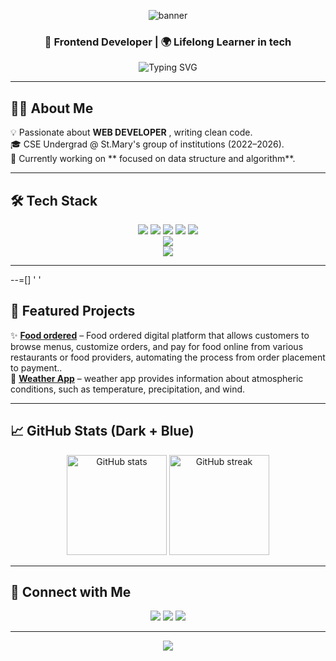 <!-- Gradient Banner -->
<p align="center">
  <img src="https://svg-banners.vercel.app/api?type=origin&text1=Anusha%20Cheera&width=800&height=250&fontSize=60&color1=000000&color2=0f62fe" alt="banner"/>
</p>

<h3 align="center">🚀 Frontend Developer | 🌍 Lifelong Learner in tech</h3>

<p align="center">
  <img src="https://readme-typing-svg.demolab.com?font=Fira+Code&pause=1000&color=00F7FF&center=true&vCenter=true&width=550&lines=collaborate+with+innovative+team;building+responsive+websites;I+enjoy+learning+new+technologies;Turning+ideas+into+impactful+software" alt="Typing SVG" />
</p>

---

## 🧑‍💻 About Me  

💡 Passionate about **WEB DEVELOPER** , writing clean code.  
🎓 CSE Undergrad @ St.Mary's group of institutions (2022–2026).  
🔭 Currently working on ** focused on data structure and algorithm**.  

---

## 🛠️ Tech Stack  

<p align="center">
  <img src="https://img.shields.io/badge/Data structure and algorithm-ED8B00?style=for-the-badge&logo=openjdk&logoColor=white"/>
  <img src="https://img.shields.io/badge/Java-F7DF1E?style=for-the-badge&logo=java&logoColor=black"/>
  <img src="https://img.shields.io/badge/HTML-E34F26?style=for-the-badge&logo=html&logoColor=white"/>
  <img src="https://img.shields.io/badge/CSS-1572B6?style=for-the-badge&logo=css&logoColor=white"/>
  <img src="https://img.shields.io/badge/javascript-1572B6?style=for-the-badge&logo=javacsriptlogoColor=white"/>
  <br/>
  
  <img src="https://img.shields.io/badge/SQL-316192?style=for-the-badge&logo=postgresql&logoColor=white"/>
  <br/>
  <img src="https://img.shields.io/badge/VSCode-007ACC?style=for-the-badge&logo=visual-studio-code&logoColor=white"/>
</p>

---
--=[]
'
'
## 🔭 Featured Projects  

✨ **[Food ordered](#)** – Food ordered digital platform that allows customers to browse menus, customize orders, and pay for food online from various restaurants                              or food providers, automating the process from order placement to payment..    
🏫 **[Weather App](#)** –  weather app provides information about atmospheric conditions, such as temperature, precipitation, and wind. 

---

## 📈 GitHub Stats (Dark + Blue)  

<p align="center">
  <img src="https://github-readme-stats.vercel.app/api?username=GudepuSravani&show_icons=true&theme=blue_navy" alt="GitHub stats" height="160"/>
  <img src="https://github-readme-streak-stats.herokuapp.com/?user=GudepuSravani&theme=blueberry_duo" alt="GitHub streak" height="160"/>
</p>

---

## 🤝 Connect with Me  

<p align="center">
  <a href="sravanigudepu2@gmail.com"><img src="https://img.shields.io/badge/Email-D14836?style=for-the-badge&logo=gmail&logoColor=white"/></a>
  <a href="https://www.linkedin.com/in/sravani-gudepu-66bb84288?utm_source=share&utm_campaign=share_via&utm_content=profile&utm_medium=android_app"><img src="https://img.shields.io/badge/LinkedIn-0A66C2?style=for-the-badge&logo=linkedin&logoColor=white"/></a>
  <a href="https://github.com/GudepuSravani"><img src="https://img.shields.io/badge/GitHub-000000?style=for-the-badge&logo=github&logoColor=white"/></a>
</p>

---

<!-- Footer Banner -->
<p align="center">
  <img src="https://capsule-render.vercel.app/api?type=waving&color=0f62fe&height=120&section=footer&animation=twinkling"/>
</p>
